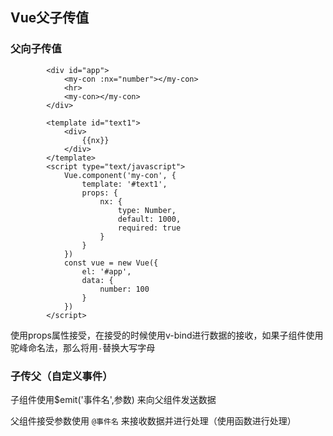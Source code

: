 ## Vue父子传值

### 父向子传值

```vue
		<div id="app">
			<my-con :nx="number"></my-con>
			<hr>
			<my-con></my-con>
		</div>

		<template id="text1">
			<div>
				{{nx}}
			</div>
		</template>
		<script type="text/javascript">
			Vue.component('my-con', {
				template: '#text1',
				props: {
					nx: {
						type: Number,
						default: 1000,
						required: true
					}
				}
			})
			const vue = new Vue({
				el: '#app',
				data: {
					number: 100
				}
			})
		</script>
```

使用props属性接受，在接受的时候使用v-bind进行数据的接收，如果子组件使用驼峰命名法，那么将用`-`替换大写字母

### 子传父（自定义事件）

子组件使用$emit('事件名',参数) 来向父组件发送数据

父组件接受参数使用 `@事件名` 来接收数据并进行处理（使用函数进行处理）